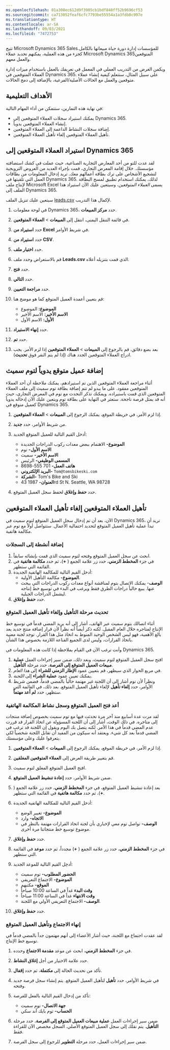```yaml
---
ms.openlocfilehash: 01a308ec612d9f3905cb1bdf840ff52b9696cf53
ms.sourcegitcommit: ca713052feaf6cfc7793be55554a1a3fdb0c997e
ms.translationtype: HT
ms.contentlocale: ar-SA
ms.lasthandoff: 09/03/2021
ms.locfileid: "7472753"
---
```

تتيح Microsoft Dynamics 365 Salesللمؤسسات إدارة دورة حياة مبيعاتها بالكامل. كجزء من هذه العملية، يمكنهم تحديد عملاء Microsoft Dynamics 365المتوقعين والعمل معهم.

ويكمن الغرض من التدريب العملي في المعمل في تعريفك بالعمل باستخدام ميزات إدارة العملاء المتوقعين في Dynamics 365. على سبيل المثال، ستتعلم كيفية إنشاء عملاء متوقعين والعمل مع الحالات الأصلية/الفرعية، بالإضافة إلى دمج الحالات.

## <a name="learning-objectives"></a>الأهداف التعليمية

في نهاية هذه التمارين، ستتمكن من أداء المهام التالية:

- يمكنك استيراد سجلات العملاء المتوقعين إلى Dynamics 365.
- إنشاء العملاء المتوقعين يدوياً.
- إضافة سجلات النشاط الداعمة إلى العملاء المتوقعين.
- تأهيل العملاء المتوقعين إلغاء تأهيل العملاء المتوقعين.

## <a name="import-leads-into-dynamics-365"></a>استيراد العملاء المتوقعين إلى Dynamics 365

لقد عدت للتو من أحد المعارض التجارية الصناعية، حيث عملت في كشك استضافته مؤسستك. خلال إقامة المعرض التجاري، قمت بإجراء العديد من العروض الترويجية لتشجيع الأشخاص على ترك بطاقة أعمالهم معك. تريد إدخال المعلومات من بطاقات العمل التي تلقيتها في Dynamics 365. لذلك، يمكنك استخدام تطبيق لمسح البطاقة لإنتاج ملف Microsoft Excel يسمى *العملاء المتوقعين*، وسيتعين عليك الآن استيراد هذا الملف إلى Dynamics 365. 

سيتعين عليك تنزيل الملف [leads.csv](https://aka.ms/AAb38zg) لإكمال هذا التدريب.

1. في لوحة معلومات Dynamics 365، حدد **مركز المبيعات**.
2. في قائمة التنقل اليمنى، انتقل إلى **المبيعات** > **العملاء المتوقعين**.
3. حدد **استيراد من Excel‎** في شريط الأوامر.
4. حدد **استيراد من CSV**.
5. حدد **اختيار ملف**.
6. قم بالاستعراض وحدد ملف **Leads.csv** الذي قمت بتنزيله أعلاه. 
7. حدد **فتح**.
8. حدد **التالي**.
9. حدد **مراجعة التعيين**.
10. قم بتعيين أعمدة العميل المتوقع كما هو موضح هنا:

    - **الموضوع:** الموضوع
    - **الاسم الأخير:** الاسم الأخير
    - **الأول:** الاسم الأول

11. حدد **إنهاء الاستيراد**.
12. حدد **تم**.
13. بعد بضع دقائق، قم بالرجوع إلى **المبيعات** > **العملاء المتوقعين** إذا لزم الأمر. يجب ادراج العملاء المتوقعين الجدد هناك (إذا لم يتم النقر فوق **تحديث**).

## <a name="manually-add-a-lead-for-tom-smith"></a>إضافة عميل متوقع يدوياً لتوم سميث

أثناء مراجعة العملاء المتوقعين الذين تم استيرادهم، يمكنك ملاحظة أن أحد العملاء المتوقعين مفقود. على ما يبدو لم تتم إضافة بطاقة توم سميث إلى ملف العملاء المتوقعين الذي قمت باستيراده. ويمكنك تذكر التحدث مع توم في المعرض التجاري، حيث أنه قد يمثل فرصة ناجحة. ستعثر في النهاية على بطاقة توم ويتعين عليك الآن إدخاله يدوياً كعميل متوقع في Dynamics 365.

1. إذا لزم الأمر، في خريطة الموقع، يمكنك الرجوع إلى **المبيعات** > **العملاء المتوقعين**.
2. من شريط الأوامر، حدد **جديد**.
3. أدخل القيم التالية للعميل المتوقع الجديد:

    - **الموضوع-** الاهتمام ببعض معدات ركوب الدراجات الجديدة
    - **الاسم الأول-** توم
    - **الاسم الأخير-** سميث
    - **المسمى الوظيفي-** الرئيس
    - **هاتف العمل-** 701 555-8698
    - **البريد الإلكتروني-** `Tom@tomsbikeski.com`
    - **الشركة-** Tom's Bike and Ski
    - **العنوان-** 1987 43rd St N. Seattle, WA 98728

4. حدد **حفظ وإغلاق** لحفظ سجل العميل المتوقع.

## <a name="qualify-and-disqualify-leads"></a>تأهيل العملاء المتوقعين إلغاء تأهيل العملاء المتوقعين

الآن، بعد أن تم إدخال سجل العميل المتوقع لتوم سميث في Dynamics 365، تريد أن تبدأ عملية تأهيل العميل المتوقع لتحديد احتمالية الأعمال. ستتواصل أولاً مع توم عبر مكالمة هاتفية.

### <a name="add-activities-to-records"></a>إضافة أنشطة إلى السجلات

1. ابحث عن سجل العميل المتوقع وفتحه لتوم سميث الذي قمت بإنشائه سابقاً.
2. في جزء **المخطط الزمني**، حدد زر علامة الجمع ( **+**)، ثم حدد **مكالمة هاتفية** في القائمة التي ستظهر.
3. أدخل القيم التالية للمكالمة الهاتفية الجديدة:
    - **الموضوع-** مكالمة التأهيل الأولية.
    - **الوصف**- يمكنك الاتصال بتوم لمناقشة أنواع معدات ركوب الدراجات التي يبحث عنها. يبيع حالياً دراجات الطرق فقط ويرغب في البدء في توسيع خط إنتاجه ليشمل الدراجات الجبلية.
4. حدد **حفظ وإغلاق**.

### <a name="update-the-qualify-phase-and-disqualify-the-lead"></a>تحديث مرحلة التأهيل وإلغاء تأهيل العميل المتوقع

أثناء اتصالك بتوم سميث عبر الهاتف، أشار إلى أنه يريد المضي قدماً في توسيع خط الإنتاج لمتاجره خلال العام المقبل. لكنه ذكر أيضاً أنه نظراً لأن قرار إضافة منتج جديد يعد بالغ الأهمية، فهو ليس الشخص الوحيد المنوط به اتخاذ مثل هذا القرار. توجد لجنة معنية باتخاذ القرارات، وليس لدى الجميع القناعة اللازمة بخصوص هذا الشأن.

وأنت ترغب الآن في القيام بملاحظة إذا كانت هذه المعلومات في Dynamics 365.

1. افتح سجل العميل المتوقع لتوم سميث، وبعد ذلك، ضمن سير إجراءات العمل **عملية مبيعات العميل المتوقع إلى الفرصة**، حدد مرحلة **التأهيل**.
2. في مربع الحوار الذي سيظهر، قم بتعيين عمود **الإطار الزمني للشراء** إلى *هذا العام*.
3. يمكنك تعيين عمود **عملية الشراء** إلى *اللجنة*.
4. ونظراً لأن توم أشار إلى أن اللجنة غير مهتمة حالياً بالمضي قدماً، فضمن شريط الأوامر، حدد **إلغاء تأهيل** لإلغاء تأهيل العميل المتوقع. بعد ذلك، في القائمة التي ستظهر، حدد **لم أعد مهتماً**.

### <a name="reopen-the-lead-and-capture-the-phone-call-activity"></a>أعد فتح العميل المتوقع وسجل نشاط المكالمة الهاتفية

لقد مرت عدة أسابيع منذ آخر مرة تحدثت فيها مع توم سميث بخصوص إضافة منتجات إلى متاجره. في ذلك الوقت، أشار إلى أن اللجنة المسؤولة عن اتخاذ القرار قد قررت عدم المضي قدماً في هذا الأمر. لكنه يتصل بك اليوم ويقول إن اللجنة قد ترغب في المضي قدماً بعد كل شيء. ويعتقد أنه سيكون من المفيد أن تقابل اللجنة شخصياً لكي يتعرفوا عليك وعلى مؤسستك.

1. إذا لزم الأمر، في خريطة الموقع، يمكنك الرجوع إلى **المبيعات** \> **العملاء المتوقعين**.
2. قم بتغيير طريقة العرض إلى **العملاء المتوقعين المغلقين**.
3. افتح العميل المتوقع المغلق لتوم سميث.
4. ضمن شريط الأوامر، حدد **إعادة تنشيط العميل المتوقع**.
5. بعد إعادة تنشيط العميل المتوقع، في جزء **المخطط الزمني**، حدد زر علامة الجمع ( **+**)، ثم حدد **مكالمة هاتفية** في القائمة التي ستظهر.
6. أدخل القيم التالية للمكالمة الهاتفية الجديدة:

    - **الموضوع-** تغيير الوضع
    - **الاتجاه-** وارد
    - **الوصف-** تواصل توم معي لإخباري بأن لجنة اتخاذ القرارات مهتمة بالنظر في موضوع توسيع خط منتجاتنا مرة أخرى.

7. حدد **حفظ وإغلاق**.
9. في جزء **المخطط الزمني**، حدد زر علامة الجمع ( **+**) مجدداً، ثم حدد **موعد** في القائمة التي ستظهر.
10. أدخِل القيم التالية للموعد الجديد:

    - **الحضور المطلوب-** توم سميث
    - **الموضوع-** الاجتماع التعريفي
    - **الموقع-** مكتبهم
    - **وقت البدء** غداً في الساعة 10:00 صباحاً
    - **وقت الانتهاء** غداً في الساعة 11:00 صباحاً
    - **الوصف-** الاجتماع التعريفي الأولي مع اللجنة.

11. حدد **حفظ وإغلاق**.

### <a name="close-the-meeting-and-qualify-the-lead"></a>إنهاء الاجتماع وتأهيل العميل المتوقع

لقد عقدت اجتماع مع اللجنة، حيث أشار الأعضاء إلى أنهم مهتمون جداً بالمضي قدماً في توسيع خط الإنتاج.

1. في جزء **المخطط الزمني**، ابحث عن موعد **مقدمة الاجتماع** وحدده.
2. حدد علامة الاختيار من أجل **إغلاق النشاط**.
3. تأكد من تحديث الحالة إلى **مكتملة**، ثم حدد **إقفال**.
4. في شريط الأوامر، حدد **تأهيل** لتأهيل العميل المتوقع. يتم إنشاء سجل فرصة جديد وفتحه.
5. تأكد من إدخال القيم التالية بالفعل للفرصة:

    - **جهة الاتصال-** توم سميث
    - **الحساب-** توم بايك آند سكي

6. ضمن سير إجراءات العمل **عملية مبيعات العميل المتوقع إلى الفرصة**، حدد مرحلة **التأهيل**. يتم نقلك إلى سجل العميل المتوقع الأصلي. السجل مخصص الآن للقراءة فقط.
7. ضمن سير إجراءات العمل، حدد مرحلة **التطوير** للرجوع إلى سجل الفرصة.
